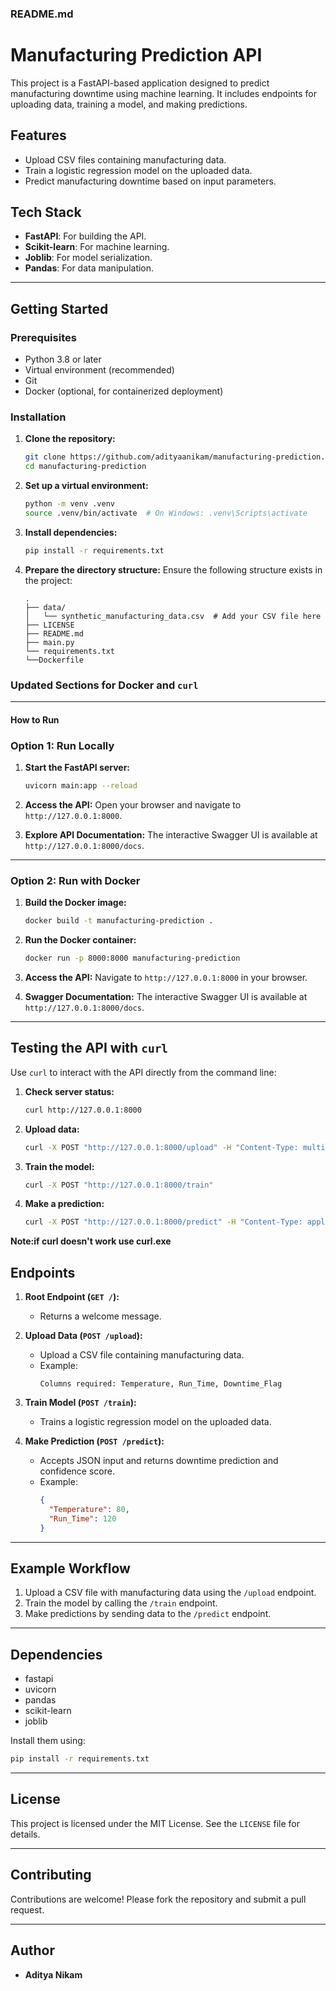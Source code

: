 ### **README.md**


# Manufacturing Prediction API

This project is a FastAPI-based application designed to predict manufacturing downtime using machine learning. It includes endpoints for uploading data, training a model, and making predictions.

## Features

- Upload CSV files containing manufacturing data.
- Train a logistic regression model on the uploaded data.
- Predict manufacturing downtime based on input parameters.

## Tech Stack

- **FastAPI**: For building the API.
- **Scikit-learn**: For machine learning.
- **Joblib**: For model serialization.
- **Pandas**: For data manipulation.

---

## Getting Started

### Prerequisites

- Python 3.8 or later
- Virtual environment (recommended)
- Git
- Docker (optional, for containerized deployment)

### Installation

1. **Clone the repository:**
   ```bash
   git clone https://github.com/adityaanikam/manufacturing-prediction.git
   cd manufacturing-prediction
   ```

2. **Set up a virtual environment:**
   ```bash
   python -m venv .venv
   source .venv/bin/activate  # On Windows: .venv\Scripts\activate
   ```

3. **Install dependencies:**
   ```bash
   pip install -r requirements.txt
   ```

4. **Prepare the directory structure:**
   Ensure the following structure exists in the project:
   ```
   .
   ├── data/
   │   └── synthetic_manufacturing_data.csv  # Add your CSV file here
   ├── LICENSE
   ├── README.md
   ├── main.py
   └── requirements.txt
   └──Dockerfile 

   ```



### Updated Sections for Docker and `curl`
                                    
---

#### **How to Run**

### Option 1: Run Locally

1. **Start the FastAPI server:**
   ```bash
   uvicorn main:app --reload
   ```

2. **Access the API:**
   Open your browser and navigate to `http://127.0.0.1:8000`.

3. **Explore API Documentation:**
   The interactive Swagger UI is available at `http://127.0.0.1:8000/docs`.

---

### Option 2: Run with Docker

1. **Build the Docker image:**
   ```bash
   docker build -t manufacturing-prediction .
   ```

2. **Run the Docker container:**
   ```bash
   docker run -p 8000:8000 manufacturing-prediction
   ```

3. **Access the API:**
   Navigate to `http://127.0.0.1:8000` in your browser.

4. **Swagger Documentation:**
   The interactive Swagger UI is available at `http://127.0.0.1:8000/docs`.

---

## Testing the API with `curl`

Use `curl` to interact with the API directly from the command line:

1. **Check server status:**
   ```bash
   curl http://127.0.0.1:8000
   ```

2. **Upload data:**
   ```bash
   curl -X POST "http://127.0.0.1:8000/upload" -H "Content-Type: multipart/form-data" -F "file=@path/to/your/data.csv"
   ```

3. **Train the model:**
   ```bash
   curl -X POST "http://127.0.0.1:8000/train"
   ```

4. **Make a prediction:**
   ```bash
   curl -X POST "http://127.0.0.1:8000/predict" -H "Content-Type: application/json" -d '{"Temperature": 80, "Run_Time": 120}'
   ```
**Note:if curl doesn't work use curl.exe**


## Endpoints

1. **Root Endpoint (`GET /`):**
   - Returns a welcome message.

2. **Upload Data (`POST /upload`):**
   - Upload a CSV file containing manufacturing data.
   - Example:
     ```
     Columns required: Temperature, Run_Time, Downtime_Flag
     ```

3. **Train Model (`POST /train`):**
   - Trains a logistic regression model on the uploaded data.

4. **Make Prediction (`POST /predict`):**
   - Accepts JSON input and returns downtime prediction and confidence score.
   - Example:
     ```json
     {
       "Temperature": 80,
       "Run_Time": 120
     }
     ```

---

## Example Workflow

1. Upload a CSV file with manufacturing data using the `/upload` endpoint.
2. Train the model by calling the `/train` endpoint.
3. Make predictions by sending data to the `/predict` endpoint.

---

## Dependencies

- fastapi
- uvicorn
- pandas
- scikit-learn
- joblib

Install them using:
```bash
pip install -r requirements.txt
```

---

## License

This project is licensed under the MIT License. See the `LICENSE` file for details.

---

## Contributing

Contributions are welcome! Please fork the repository and submit a pull request.

---

## Author

- **Aditya Nikam**
